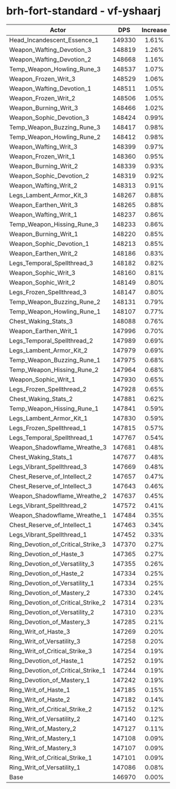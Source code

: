 # brh-fort-standard - vf-yshaarj
| Actor | DPS | Increase |
|---|:---:|:---:|
|Head_Incandescent_Essence_1|149330|1.61%|
|Weapon_Wafting_Devotion_3|148819|1.26%|
|Weapon_Wafting_Devotion_2|148668|1.16%|
|Temp_Weapon_Howling_Rune_3|148537|1.07%|
|Weapon_Frozen_Writ_3|148529|1.06%|
|Weapon_Wafting_Devotion_1|148511|1.05%|
|Weapon_Frozen_Writ_2|148506|1.05%|
|Weapon_Burning_Writ_3|148466|1.02%|
|Weapon_Sophic_Devotion_3|148424|0.99%|
|Temp_Weapon_Buzzing_Rune_3|148417|0.98%|
|Temp_Weapon_Howling_Rune_2|148412|0.98%|
|Weapon_Wafting_Writ_3|148399|0.97%|
|Weapon_Frozen_Writ_1|148360|0.95%|
|Weapon_Burning_Writ_2|148339|0.93%|
|Weapon_Sophic_Devotion_2|148319|0.92%|
|Weapon_Wafting_Writ_2|148313|0.91%|
|Legs_Lambent_Armor_Kit_3|148267|0.88%|
|Weapon_Earthen_Writ_3|148265|0.88%|
|Weapon_Wafting_Writ_1|148237|0.86%|
|Temp_Weapon_Hissing_Rune_3|148233|0.86%|
|Weapon_Burning_Writ_1|148220|0.85%|
|Weapon_Sophic_Devotion_1|148213|0.85%|
|Weapon_Earthen_Writ_2|148186|0.83%|
|Legs_Temporal_Spellthread_3|148182|0.82%|
|Weapon_Sophic_Writ_3|148160|0.81%|
|Weapon_Sophic_Writ_2|148149|0.80%|
|Legs_Frozen_Spellthread_3|148147|0.80%|
|Temp_Weapon_Buzzing_Rune_2|148131|0.79%|
|Temp_Weapon_Howling_Rune_1|148107|0.77%|
|Chest_Waking_Stats_3|148088|0.76%|
|Weapon_Earthen_Writ_1|147996|0.70%|
|Legs_Temporal_Spellthread_2|147989|0.69%|
|Legs_Lambent_Armor_Kit_2|147979|0.69%|
|Temp_Weapon_Buzzing_Rune_1|147975|0.68%|
|Temp_Weapon_Hissing_Rune_2|147964|0.68%|
|Weapon_Sophic_Writ_1|147930|0.65%|
|Legs_Frozen_Spellthread_2|147928|0.65%|
|Chest_Waking_Stats_2|147881|0.62%|
|Temp_Weapon_Hissing_Rune_1|147841|0.59%|
|Legs_Lambent_Armor_Kit_1|147830|0.59%|
|Legs_Frozen_Spellthread_1|147815|0.57%|
|Legs_Temporal_Spellthread_1|147767|0.54%|
|Weapon_Shadowflame_Wreathe_3|147681|0.48%|
|Chest_Waking_Stats_1|147677|0.48%|
|Legs_Vibrant_Spellthread_3|147669|0.48%|
|Chest_Reserve_of_Intellect_2|147657|0.47%|
|Chest_Reserve_of_Intellect_3|147643|0.46%|
|Weapon_Shadowflame_Wreathe_2|147637|0.45%|
|Legs_Vibrant_Spellthread_2|147572|0.41%|
|Weapon_Shadowflame_Wreathe_1|147484|0.35%|
|Chest_Reserve_of_Intellect_1|147463|0.34%|
|Legs_Vibrant_Spellthread_1|147452|0.33%|
|Ring_Devotion_of_Critical_Strike_3|147370|0.27%|
|Ring_Devotion_of_Haste_3|147365|0.27%|
|Ring_Devotion_of_Versatility_3|147355|0.26%|
|Ring_Devotion_of_Haste_2|147334|0.25%|
|Ring_Devotion_of_Versatility_1|147334|0.25%|
|Ring_Devotion_of_Mastery_2|147330|0.24%|
|Ring_Devotion_of_Critical_Strike_2|147314|0.23%|
|Ring_Devotion_of_Versatility_2|147310|0.23%|
|Ring_Devotion_of_Mastery_3|147285|0.21%|
|Ring_Writ_of_Haste_3|147269|0.20%|
|Ring_Writ_of_Versatility_3|147258|0.20%|
|Ring_Writ_of_Critical_Strike_3|147254|0.19%|
|Ring_Devotion_of_Haste_1|147252|0.19%|
|Ring_Devotion_of_Critical_Strike_1|147244|0.19%|
|Ring_Devotion_of_Mastery_1|147242|0.19%|
|Ring_Writ_of_Haste_1|147185|0.15%|
|Ring_Writ_of_Haste_2|147182|0.14%|
|Ring_Writ_of_Critical_Strike_2|147152|0.12%|
|Ring_Writ_of_Versatility_2|147140|0.12%|
|Ring_Writ_of_Mastery_2|147127|0.11%|
|Ring_Writ_of_Mastery_1|147108|0.09%|
|Ring_Writ_of_Mastery_3|147107|0.09%|
|Ring_Writ_of_Critical_Strike_1|147101|0.09%|
|Ring_Writ_of_Versatility_1|147086|0.08%|
|Base|146970|0.00%|
